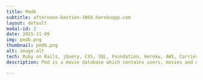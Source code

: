 ```yaml
---
title: Pmdb
subtitle: afternoon-bastion-3860.herokuapp.com
layout: default
modal-id: 2
date: 2015-11-09
img: pmdb.png
thumbnail: pmdb.png
alt: image-alt
tech: Ruby on Rails, jQuery, CSS, SQL, Foundation, Heroku, AWS, Carrierwave, Pg_search, Device
description: Pmd is a movie database which contains users, movies and directors. The user is able to sign up for a profile and edit it any time. Any user can add or edit a Movie or Director in the database. Every movie has review comments and ratings. The user can only edit and delete reviews that belong to him. Only the administrator can delete a movie or a director. Additionally there is a search bar which searches by title of a movie.

---
```

